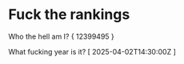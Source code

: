 # Fuck the rankings

Who the hell am I?
{ 12399495 }

What fucking year is it?
[ 2025-04-02T14:30:00Z ]
